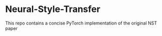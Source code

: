 # Neural-Style-Transfer
This repo contains a concise PyTorch implementation of the original NST paper
